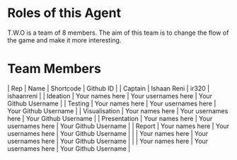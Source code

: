 # Roles of this Agent
T.W.O is a team of 8 members. The aim of this team is to change the flow of the game and make it more interesting. 

# Team Members

| Rep               | Name              | Shortcode             | Github ID             |
| Captain           | Ishaan Reni       | ir320                 | ishaanreni            |
| Ideation          | Your names here   | Your usernames here   | Your Github Username  |
| Testing           | Your names here   | Your usernames here   | Your Github Username  |
| Visualisation     | Your names here   | Your usernames here   | Your Github Username  |
| Presentation      | Your names here   | Your usernames here   | Your Github Username  |
| Report            | Your names here   | Your usernames here   | Your Github Username  |
|                   | Your names here   | Your usernames here   | Your Github Username  |
|                   | Your names here   | Your usernames here   | Your Github Username  |
